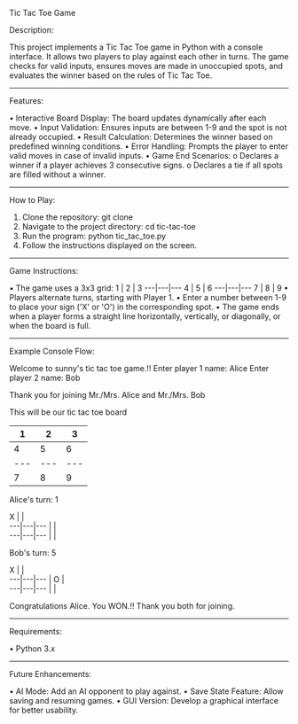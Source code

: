 Tic Tac Toe Game

Description:

This project implements a Tic Tac Toe game in Python with a console interface. It allows two players to play against each other in turns. The game checks for valid inputs, ensures moves are made in unoccupied spots, and evaluates the winner based on the rules of Tic Tac Toe.
________________________________________

Features:

•	Interactive Board Display: The board updates dynamically after each move.
•	Input Validation: Ensures inputs are between 1-9 and the spot is not already occupied.
•	Result Calculation: Determines the winner based on predefined winning conditions.
•	Error Handling: Prompts the player to enter valid moves in case of invalid inputs.
•	Game End Scenarios:
o	Declares a winner if a player achieves 3 consecutive signs.
o	Declares a tie if all spots are filled without a winner.

________________________________________

How to Play:

1.	Clone the repository:
git clone <repository-url>
2.	Navigate to the project directory:
cd tic-tac-toe
3.	Run the program:
python tic_tac_toe.py
4.	Follow the instructions displayed on the screen.
   
________________________________________

Game Instructions:

•	The game uses a 3x3 grid:
 1 | 2 | 3
---|---|---
 4 | 5 | 6
---|---|---
 7 | 8 | 9
•	Players alternate turns, starting with Player 1.
•	Enter a number between 1-9 to place your sign ('X' or 'O') in the corresponding spot.
•	The game ends when a player forms a straight line horizontally, vertically, or diagonally, or when the board is full.
________________________________________

Example Console Flow:

Welcome to sunny's tic tac toe game.!!
Enter player 1 name: Alice
Enter player 2 name: Bob

Thank you for joining Mr./Mrs. Alice and Mr./Mrs. Bob

This will be our tic tac toe board

 1 | 2 | 3
---|---|---
 4 | 5 | 6
---|---|---
 7 | 8 | 9

Alice's turn:
1

   X |   |  
  ---|---|---
     |   |  
  ---|---|---
     |   |  

Bob's turn:
5

   X |   |  
  ---|---|---
     | O |  
  ---|---|---
     |   |  

Congratulations Alice. You WON.!!
Thank you both for joining.
________________________________________

Requirements:

•	Python 3.x

________________________________________

Future Enhancements:

•	AI Mode: Add an AI opponent to play against.
•	Save State Feature: Allow saving and resuming games.
•	GUI Version: Develop a graphical interface for better usability.

